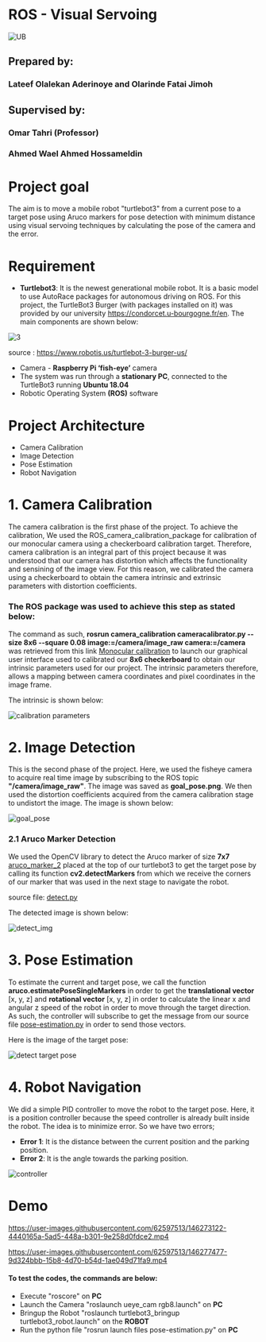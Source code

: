 # ROS - Visual Servoing

![UB](https://user-images.githubusercontent.com/62597513/145659645-9ab35c4d-694e-499d-8fad-6bf1091d32ec.jpeg)

## Prepared by:
### Lateef Olalekan Aderinoye and Olarinde Fatai Jimoh

## Supervised by: 
   ###            Omar Tahri (Professor)
   ###            Ahmed Wael Ahmed Hossameldin

   

# Project goal
The aim is to move a mobile robot "turtlebot3" from a current pose to a target pose using Aruco markers for pose detection with minimum distance using visual servoing techniques by calculating the pose of the camera and the error.
 
 # Requirement 
- **Turtlebot3**: It is the newest generational mobile robot. It is a basic model to use AutoRace packages for autonomous driving on ROS. For this project, the TurtleBot3 Burger (with packages installed on it) was  provided by our university https://condorcet.u-bourgogne.fr/en.  The main components are shown below: 

![3](https://user-images.githubusercontent.com/62597513/145630186-4da6bcb0-b4aa-4c0d-b006-39453fabb56b.png)

source : https://www.robotis.us/turtlebot-3-burger-us/


- Camera - **Raspberry Pi ‘fish-eye’** camera
- The system was run through a **stationary PC**, connected to the TurtleBot3 running **Ubuntu 18.04**
- Robotic Operating System **(ROS)** software


# Project Architecture 
- Camera Calibration
- Image Detection
- Pose Estimation
- Robot Navigation


# 1. Camera Calibration
The camera  calibration is the first phase of the project. To achieve the calibration, We used the ROS_camera_calibration_package for calibration of our monocular camera using a checkerboard calibration target. Therefore, camera calibration is an integral part of this project because it was understood that our camera has distortion which affects the functionality and sensining of the image view. For this reason, we calibrated the camera using a checkerboard to obtain the camera intrinsic and extrinsic parameters with distortion coefficients.

### The ROS package was used to achieve this step as stated below:
The command as such, **rosrun camera_calibration cameracalibrator.py --size 8x6 --square 0.08 image:=/camera/image_raw camera:=/camera** was retrieved from this link [Monocular calibration](http://wiki.ros.org/camera_calibration/Tutorials/MonocularCalibration) to launch our graphical user interface used to calibrated our **8x6 checkerboard** to obtain our intrinsic parameters used for our project. The intrinsic parameters therefore, allows a mapping between camera coordinates and pixel coordinates in the image frame.

The intrinsic is shown below:

![calibration parameters](https://user-images.githubusercontent.com/62597513/146257300-e954d881-9e4a-4ef2-b118-5e6a87731aba.png)


# 2. Image Detection 

This is the second phase of the project. Here, we used the fisheye camera to acquire real time image by subscribing to the ROS topic **"/camera/image_raw"**. The image was saved as **goal_pose.png**. We then used the distortion coefficients acquired from the camera calibration stage to undistort the image. The image is shown below: 

![goal_pose](https://user-images.githubusercontent.com/62597513/146259814-f4354f2c-3400-4e60-850f-02a537bbb40a.png)


### 2.1 Aruco Marker Detection
We used the OpenCV library to detect the Aruco marker of size **7x7** [aruco_marker_2](https://github.com/jimohola/Visual_Servoing_project/blob/main/aruco_mark_2.png) placed at the top of our turtlebot3 to get the target pose by calling its function **cv2.detectMarkers** from which we receive the corners of our marker that was used in the next stage to navigate the robot. 

source file: [detect.py](https://github.com/jimohola/Visual_Servoing_project/blob/main/launch%20files/detect.py)

The detected image is shown below:

![detect_img](https://user-images.githubusercontent.com/62597513/146269872-b68618c9-fd22-40d2-a484-7b1abe7f6337.png)



# 3. Pose Estimation

To estimate the current and target pose, we call the function **aruco.estimatePoseSingleMarkers** in order to get the  **translational vector** [x, y, z] and **rotational vector** [x, y, z] in order to calculate the linear x and angular z speed of the robot in order to move through the target direction. As such, the controller will subscribe to get the  message from our source file [pose-estimation.py](https://github.com/jimohola/Visual_Servoing_project/blob/main/launch%20files/pose-estimation.py) in order to send those vectors.

Here is the image of the target pose:

![detect target pose](https://user-images.githubusercontent.com/62597513/146269854-677edffa-9cd0-4e97-bcb3-3bcdd4350181.png)



# 4. Robot Navigation 
We did a simple PID controller to move the robot to the target pose. Here, it is a position controller because the speed controller is already built inside the robot. The idea is to minimize error. So we have two errors;

- **Error 1**: It is the distance between the current position and the parking position.
- **Error 2**: It is the angle towards the parking position. 


![controller](https://user-images.githubusercontent.com/62597513/146326798-21b89822-1d06-4302-8fef-5d6d94026fb7.png)



# Demo

https://user-images.githubusercontent.com/62597513/146273122-4440165a-5ad5-448a-b301-9e258d0fdce2.mp4


https://user-images.githubusercontent.com/62597513/146277477-9d324bbb-15b8-4d70-b54d-1ae049d71fa9.mp4


#### To test the codes, the commands are below:
- Execute "roscore" on **PC**
- Launch the Camera "roslaunch ueye_cam rgb8.launch" on **PC**
- Bringup the Robot "roslaunch turtlebot3_bringup turtlebot3_robot.launch" on the **ROBOT**
- Run the python file "rosrun launch files pose-estimation.py" on **PC**



